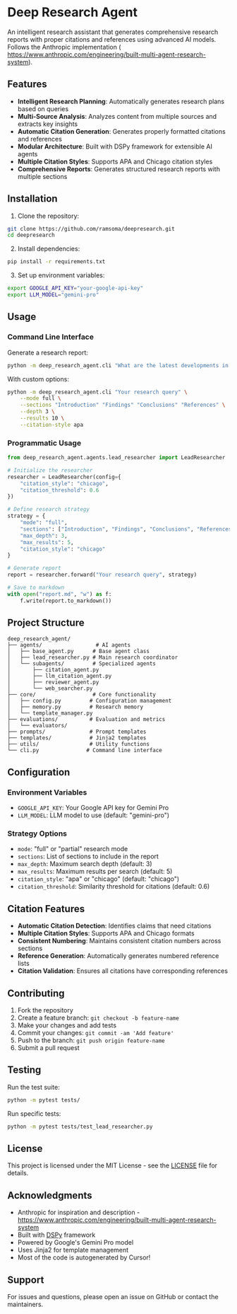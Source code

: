 # Deep Research Agent

An intelligent research assistant that generates comprehensive research reports with proper citations and references using advanced AI models. Follows the Anthropic implementation ( https://www.anthropic.com/engineering/built-multi-agent-research-system).

## Features

- **Intelligent Research Planning**: Automatically generates research plans based on queries
- **Multi-Source Analysis**: Analyzes content from multiple sources and extracts key insights
- **Automatic Citation Generation**: Generates properly formatted citations and references
- **Modular Architecture**: Built with DSPy framework for extensible AI agents
- **Multiple Citation Styles**: Supports APA and Chicago citation styles
- **Comprehensive Reports**: Generates structured research reports with multiple sections

## Installation

1. Clone the repository:
```bash
git clone https://github.com/ramsoma/deepresearch.git
cd deepresearch
```

2. Install dependencies:
```bash
pip install -r requirements.txt
```

3. Set up environment variables:
```bash
export GOOGLE_API_KEY="your-google-api-key"
export LLM_MODEL="gemini-pro"
```

## Usage

### Command Line Interface

Generate a research report:
```bash
python -m deep_research_agent.cli "What are the latest developments in quantum computing?"
```

With custom options:
```bash
python -m deep_research_agent.cli "Your research query" \
    --mode full \
    --sections "Introduction" "Findings" "Conclusions" "References" \
    --depth 3 \
    --results 10 \
    --citation-style apa
```

### Programmatic Usage

```python
from deep_research_agent.agents.lead_researcher import LeadResearcher

# Initialize the researcher
researcher = LeadResearcher(config={
    "citation_style": "chicago",
    "citation_threshold": 0.6
})

# Define research strategy
strategy = {
    "mode": "full",
    "sections": ["Introduction", "Findings", "Conclusions", "References"],
    "max_depth": 3,
    "max_results": 5,
    "citation_style": "chicago"
}

# Generate report
report = researcher.forward("Your research query", strategy)

# Save to markdown
with open("report.md", "w") as f:
    f.write(report.to_markdown())
```

## Project Structure

```
deep_research_agent/
├── agents/                 # AI agents
│   ├── base_agent.py      # Base agent class
│   ├── lead_researcher.py # Main research coordinator
│   └── subagents/         # Specialized agents
│       ├── citation_agent.py
│       ├── llm_citation_agent.py
│       ├── reviewer_agent.py
│       └── web_searcher.py
├── core/                  # Core functionality
│   ├── config.py         # Configuration management
│   ├── memory.py         # Research memory
│   └── template_manager.py
├── evaluations/          # Evaluation and metrics
│   └── evaluators/
├── prompts/              # Prompt templates
├── templates/            # Jinja2 templates
├── utils/                # Utility functions
└── cli.py               # Command line interface
```

## Configuration

### Environment Variables

- `GOOGLE_API_KEY`: Your Google API key for Gemini Pro
- `LLM_MODEL`: LLM model to use (default: "gemini-pro")

### Strategy Options

- `mode`: "full" or "partial" research mode
- `sections`: List of sections to include in the report
- `max_depth`: Maximum search depth (default: 3)
- `max_results`: Maximum results per search (default: 5)
- `citation_style`: "apa" or "chicago" (default: "chicago")
- `citation_threshold`: Similarity threshold for citations (default: 0.6)

## Citation Features

- **Automatic Citation Detection**: Identifies claims that need citations
- **Multiple Citation Styles**: Supports APA and Chicago formats
- **Consistent Numbering**: Maintains consistent citation numbers across sections
- **Reference Generation**: Automatically generates numbered reference lists
- **Citation Validation**: Ensures all citations have corresponding references

## Contributing

1. Fork the repository
2. Create a feature branch: `git checkout -b feature-name`
3. Make your changes and add tests
4. Commit your changes: `git commit -am 'Add feature'`
5. Push to the branch: `git push origin feature-name`
6. Submit a pull request

## Testing

Run the test suite:
```bash
python -m pytest tests/
```

Run specific tests:
```bash
python -m pytest tests/test_lead_researcher.py
```

## License

This project is licensed under the MIT License - see the [LICENSE](LICENSE) file for details.

## Acknowledgments

- Anthropic for inspiration and description - https://www.anthropic.com/engineering/built-multi-agent-research-system
- Built with [DSPy](https://github.com/stanfordnlp/dspy) framework
- Powered by Google's Gemini Pro model
- Uses Jinja2 for template management
- Most of the code is autogenerated by Cursor!

## Support

For issues and questions, please open an issue on GitHub or contact the maintainers.
